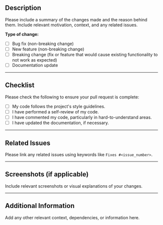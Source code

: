 ## Description  
Please include a summary of the changes made and the reason behind them. Include relevant motivation, context, and any related issues.  

**Type of change:**  
- [ ] Bug fix (non-breaking change)  
- [ ] New feature (non-breaking change)  
- [ ] Breaking change (fix or feature that would cause existing functionality to not work as expected)  
- [ ] Documentation update  

---

## Checklist  

Please check the following to ensure your pull request is complete:  

- [ ] My code follows the project's style guidelines.  
- [ ] I have performed a self-review of my code.  
- [ ] I have commented my code, particularly in hard-to-understand areas.  
- [ ] I have updated the documentation, if necessary.

---

## Related Issues  
Please link any related issues using keywords like `Fixes #<issue_number>`.  

---

## Screenshots (if applicable)  
Include relevant screenshots or visual explanations of your changes.  

---

## Additional Information  
Add any other relevant context, dependencies, or information here.  

